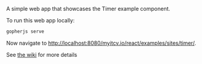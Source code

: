 A simple web app that showcases the Timer example component.

To run this web app locally:

```bash
gopherjs serve
```

Now navigate to [http://localhost:8080/myitcv.io/react/examples/sites/timer/](http://localhost:8080/myitcv.io/react/examples/sites/timer/).

See [the wiki](https://github.com/myitcv/x/blob/master/react/_doc/README.md) for more details
